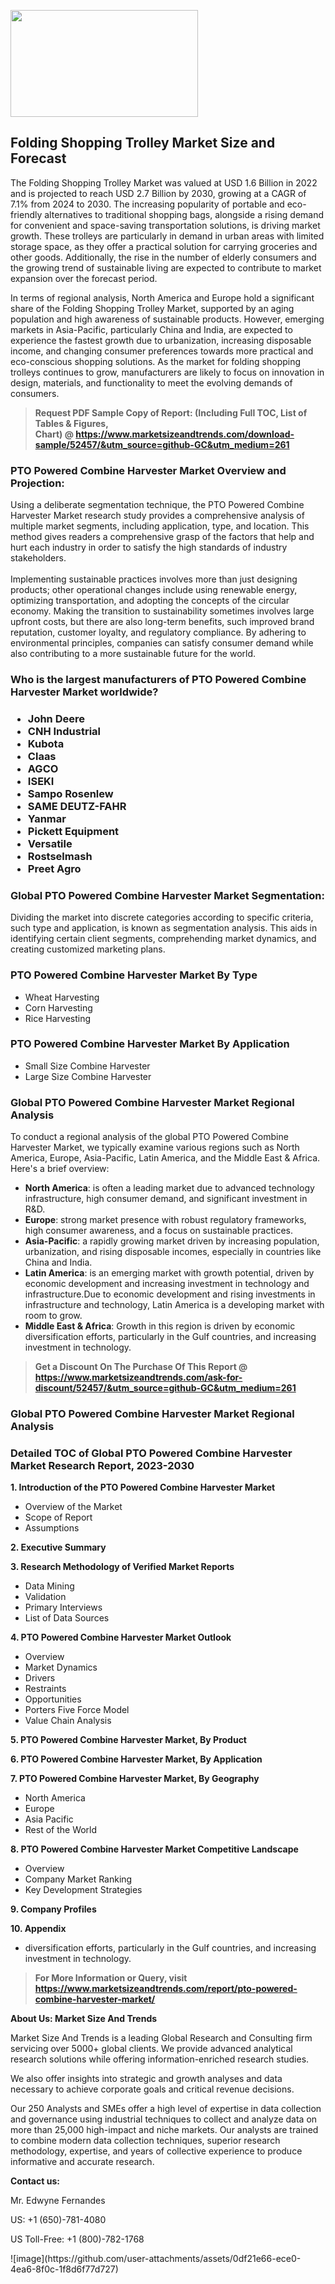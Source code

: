 <p><img class="alignnone size-medium wp-image-20088" src="https://ffe5etoiles.com/wp-content/uploads/2024/12/MST1-300x171.png" alt="" width="300" height="171" /></p><h2>Folding Shopping Trolley Market Size and Forecast</h2><p>The Folding Shopping Trolley Market was valued at USD 1.6 Billion in 2022 and is projected to reach USD 2.7 Billion by 2030, growing at a CAGR of 7.1% from 2024 to 2030. The increasing popularity of portable and eco-friendly alternatives to traditional shopping bags, alongside a rising demand for convenient and space-saving transportation solutions, is driving market growth. These trolleys are particularly in demand in urban areas with limited storage space, as they offer a practical solution for carrying groceries and other goods. Additionally, the rise in the number of elderly consumers and the growing trend of sustainable living are expected to contribute to market expansion over the forecast period.</p><p>In terms of regional analysis, North America and Europe hold a significant share of the Folding Shopping Trolley Market, supported by an aging population and high awareness of sustainable products. However, emerging markets in Asia-Pacific, particularly China and India, are expected to experience the fastest growth due to urbanization, increasing disposable income, and changing consumer preferences towards more practical and eco-conscious shopping solutions. As the market for folding shopping trolleys continues to grow, manufacturers are likely to focus on innovation in design, materials, and functionality to meet the evolving demands of consumers.</p></p><blockquote id="" class=""><strong>Request PDF Sample Copy of Report: (Including Full TOC, List of Tables &amp; Figures, Chart)&nbsp;@&nbsp;<strong><a href="https://www.marketsizeandtrends.com/download-sample/52457/&utm_source=github-GC&utm_medium=261" target="_blank">https://www.marketsizeandtrends.com/download-sample/52457/&utm_source=github-GC&utm_medium=261</a></strong></strong></blockquote><h3 id="" class="">PTO Powered Combine Harvester Market&nbsp;Overview and Projection:</h3><p id="" class="">Using a deliberate segmentation technique, the PTO Powered Combine Harvester Market research study provides a comprehensive analysis of multiple market segments, including application, type, and location. This method gives readers a comprehensive grasp of the factors that help and hurt each industry in order to satisfy the high standards of industry stakeholders. <br /> <br />Implementing sustainable practices involves more than just designing products; other operational changes include using renewable energy, optimizing transportation, and adopting the concepts of the circular economy. Making the transition to sustainability sometimes involves large upfront costs, but there are also long-term benefits, such improved brand reputation, customer loyalty, and regulatory compliance. By adhering to environmental principles, companies can satisfy consumer demand while also contributing to a more sustainable future for the world.</p><h3 id="" class="">Who is the largest manufacturers of&nbsp;PTO Powered Combine Harvester Market worldwide?</h3><h3 class=""><p><ul><li>John Deere </li><li> CNH Industrial </li><li> Kubota </li><li> Claas </li><li> AGCO </li><li> ISEKI </li><li> Sampo Rosenlew </li><li> SAME DEUTZ-FAHR </li><li> Yanmar </li><li> Pickett Equipment </li><li> Versatile </li><li> Rostselmash </li><li> Preet Agro</li></ul></p></h3><h3 id="" class="">Global&nbsp;PTO Powered Combine Harvester Market Segmentation:</h3><p id="" class="">Dividing the market into discrete categories according to specific criteria, such type and application, is known as segmentation analysis. This aids in identifying certain client segments, comprehending market dynamics, and creating customized marketing plans.</p><h3 id="" class="">PTO Powered Combine Harvester Market&nbsp;By Type</h3><p><p><ul><li>Wheat Harvesting</li><li> Corn Harvesting</li><li> Rice Harvesting</p></li></ul></p></p><h3 id="" class="">PTO Powered Combine Harvester Market&nbsp;By Application</h3><p class=""><p><ul><li>Small Size Combine Harvester</li><li> Large Size Combine Harvester</li></ul></p></p><h3 id="" class="">Global PTO Powered Combine Harvester Market Regional Analysis</h3><p id="" class="">To conduct a regional analysis of the global PTO Powered Combine Harvester Market, we typically examine various regions such as North America, Europe, Asia-Pacific, Latin America, and the Middle East &amp; Africa. Here's a brief overview:</p><ul><li><strong>North America</strong>: is often a leading market due to advanced technology infrastructure, high consumer demand, and significant investment in R&amp;D.</li><li><strong>Europe</strong>: strong market presence with robust regulatory frameworks, high consumer awareness, and a focus on sustainable practices.</li><li><strong>Asia-Pacific</strong>: a rapidly growing market driven by increasing population, urbanization, and rising disposable incomes, especially in countries like China and India.</li><li><strong>Latin America</strong>: is an emerging market with growth potential, driven by economic development and increasing investment in technology and infrastructure.Due to economic development and rising investments in infrastructure and technology, Latin America is a developing market with room to grow.</li><li><strong>Middle East &amp; Africa</strong>: Growth in this region is driven by economic diversification efforts, particularly in the Gulf countries, and increasing investment in technology.</li></ul><blockquote id="" class=""><strong>Get a Discount On The Purchase Of This Report @ <strong><a href="https://www.marketsizeandtrends.com/ask-for-discount/52457/&utm_source=github-GC&utm_medium=261" target="_blank">https://www.marketsizeandtrends.com/ask-for-discount/52457/&utm_source=github-GC&utm_medium=261</a></strong></strong></blockquote><h3 id="" class="">Global PTO Powered Combine Harvester Market Regional Analysis</h3><h3 id="" class="">Detailed TOC of Global PTO Powered Combine Harvester Market Research Report, 2023-2030</h3><p id="" class=""><strong>1. Introduction of the PTO Powered Combine Harvester Market</strong></p><ul><li>Overview of the Market</li><li>Scope of Report</li><li>Assumptions</li></ul><p id="" class=""><strong>2. Executive Summary</strong></p><p id="" class=""><strong>3. Research Methodology of Verified Market Reports</strong></p><ul><li>Data Mining</li><li>Validation</li><li>Primary Interviews</li><li>List of Data Sources</li></ul><p id="" class=""><strong>4. PTO Powered Combine Harvester Market Outlook</strong></p><ul><li>Overview</li><li>Market Dynamics</li><li>Drivers</li><li>Restraints</li><li>Opportunities</li><li>Porters Five Force Model</li><li>Value Chain Analysis</li></ul><p id="" class=""><strong>5. PTO Powered Combine Harvester Market, By Product</strong></p><p id="" class=""><strong>6. PTO Powered Combine Harvester Market, By Application</strong></p><p id="" class=""><strong>7. PTO Powered Combine Harvester Market, By Geography</strong></p><ul><li>North America</li><li>Europe</li><li>Asia Pacific</li><li>Rest of the World</li></ul><p id="" class=""><strong>8. PTO Powered Combine Harvester Market Competitive Landscape</strong></p><ul><li>Overview</li><li>Company Market Ranking</li><li>Key Development Strategies</li></ul><p id="" class=""><strong>9. Company Profiles</strong></p><p id="" class=""><strong>10. Appendix</strong></p><ul><li>diversification efforts, particularly in the Gulf countries, and increasing investment in technology.</li></ul><blockquote id="" class=""><strong>For More Information or Query, visit <strong><strong><a href="https://www.marketsizeandtrends.com/report/pto-powered-combine-harvester-market/" target="_blank">https://www.marketsizeandtrends.com/report/pto-powered-combine-harvester-market/</a></strong></strong></strong></blockquote><p id="" class=""><strong>About Us: Market Size And Trends</strong></p><p id="" class="">Market Size And Trends is a leading Global Research and Consulting firm servicing over 5000+ global clients. We provide advanced analytical research solutions while offering information-enriched research studies.</p><p id="" class="">We also offer insights into strategic and growth analyses and data necessary to achieve corporate goals and critical revenue decisions.</p><p id="" class="">Our 250 Analysts and SMEs offer a high level of expertise in data collection and governance using industrial techniques to collect and analyze data on more than 25,000 high-impact and niche markets. Our analysts are trained to combine modern data collection techniques, superior research methodology, expertise, and years of collective experience to produce informative and accurate research.</p><p id="" class=""><strong>Contact us:</strong></p><p id="" class="">Mr. Edwyne Fernandes</p><p id="" class="">US: +1 (650)-781-4080</p><p id="" class="">US Toll-Free: +1 (800)-782-1768</p>
![image](https://github.com/user-attachments/assets/0df21e66-ece0-4ea6-8f0c-1f8d6f77d727)
